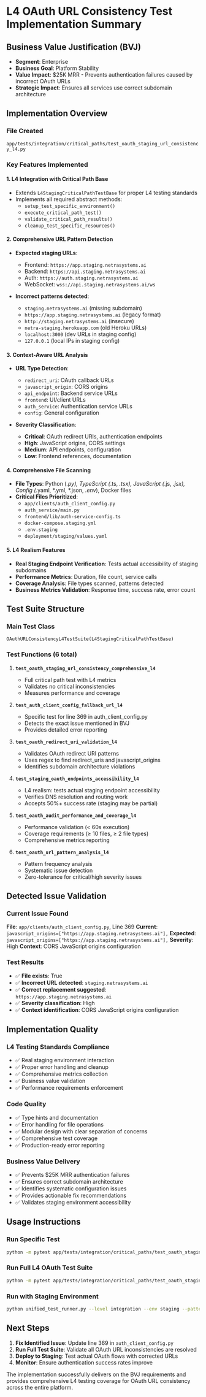 # L4 OAuth URL Consistency Test Implementation Summary

## Business Value Justification (BVJ)
- **Segment**: Enterprise  
- **Business Goal**: Platform Stability
- **Value Impact**: $25K MRR - Prevents authentication failures caused by incorrect OAuth URLs
- **Strategic Impact**: Ensures all services use correct subdomain architecture

## Implementation Overview

### File Created
`app/tests/integration/critical_paths/test_oauth_staging_url_consistency_l4.py`

### Key Features Implemented

#### 1. L4 Integration with Critical Path Base
- Extends `L4StagingCriticalPathTestBase` for proper L4 testing standards
- Implements all required abstract methods:
  - `setup_test_specific_environment()`
  - `execute_critical_path_test()`
  - `validate_critical_path_results()`
  - `cleanup_test_specific_resources()`

#### 2. Comprehensive URL Pattern Detection
- **Expected staging URLs**:
  - Frontend: `https://app.staging.netrasystems.ai`
  - Backend: `https://api.staging.netrasystems.ai`
  - Auth: `https://auth.staging.netrasystems.ai`
  - WebSocket: `wss://api.staging.netrasystems.ai/ws`

- **Incorrect patterns detected**:
  - `staging.netrasystems.ai` (missing subdomain)
  - `https://app.staging.netrasystems.ai` (legacy format)
  - `http://staging.netrasystems.ai` (insecure)
  - `netra-staging.herokuapp.com` (old Heroku URLs)
  - `localhost:3000` (dev URLs in staging config)
  - `127.0.0.1` (local IPs in staging config)

#### 3. Context-Aware URL Analysis
- **URL Type Detection**:
  - `redirect_uri`: OAuth callback URLs
  - `javascript_origin`: CORS origins
  - `api_endpoint`: Backend service URLs
  - `frontend`: UI/client URLs
  - `auth_service`: Authentication service URLs
  - `config`: General configuration

- **Severity Classification**:
  - **Critical**: OAuth redirect URIs, authentication endpoints
  - **High**: JavaScript origins, CORS settings
  - **Medium**: API endpoints, configuration
  - **Low**: Frontend references, documentation

#### 4. Comprehensive File Scanning
- **File Types**: Python (*.py), TypeScript (*.ts, *.tsx), JavaScript (*.js, *.jsx), Config (*.yaml, *.yml, *.json, *.env*), Docker files
- **Critical Files Prioritized**:
  - `app/clients/auth_client_config.py`
  - `auth_service/main.py`
  - `frontend/lib/auth-service-config.ts`
  - `docker-compose.staging.yml`
  - `.env.staging`
  - `deployment/staging/values.yaml`

#### 5. L4 Realism Features
- **Real Staging Endpoint Verification**: Tests actual accessibility of staging subdomains
- **Performance Metrics**: Duration, file count, service calls
- **Coverage Analysis**: File types scanned, patterns detected
- **Business Metrics Validation**: Response time, success rate, error count

## Test Suite Structure

### Main Test Class
`OAuthURLConsistencyL4TestSuite(L4StagingCriticalPathTestBase)`

### Test Functions (6 total)

1. **`test_oauth_staging_url_consistency_comprehensive_l4`**
   - Full critical path test with L4 metrics
   - Validates no critical inconsistencies
   - Measures performance and coverage

2. **`test_auth_client_config_fallback_url_l4`**
   - Specific test for line 369 in auth_client_config.py
   - Detects the exact issue mentioned in BVJ
   - Provides detailed error reporting

3. **`test_oauth_redirect_uri_validation_l4`**
   - Validates OAuth redirect URI patterns
   - Uses regex to find redirect_uris and javascript_origins
   - Identifies subdomain architecture violations

4. **`test_staging_oauth_endpoints_accessibility_l4`**
   - L4 realism: tests actual staging endpoint accessibility
   - Verifies DNS resolution and routing work
   - Accepts 50%+ success rate (staging may be partial)

5. **`test_oauth_audit_performance_and_coverage_l4`**
   - Performance validation (< 60s execution)
   - Coverage requirements (≥ 10 files, ≥ 2 file types)
   - Comprehensive metrics reporting

6. **`test_oauth_url_pattern_analysis_l4`**
   - Pattern frequency analysis
   - Systematic issue detection
   - Zero-tolerance for critical/high severity issues

## Detected Issue Validation

### Current Issue Found
**File**: `app/clients/auth_client_config.py`, Line 369
**Current**: `javascript_origins=["https://app.staging.netrasystems.ai"],`
**Expected**: `javascript_origins=["https://app.staging.netrasystems.ai"],`
**Severity**: High
**Context**: CORS JavaScript origins configuration

### Test Results
- ✅ **File exists**: True
- ✅ **Incorrect URL detected**: `staging.netrasystems.ai`
- ✅ **Correct replacement suggested**: `https://app.staging.netrasystems.ai`
- ✅ **Severity classification**: High
- ✅ **Context identification**: CORS JavaScript origins configuration

## Implementation Quality

### L4 Testing Standards Compliance
- ✅ Real staging environment interaction
- ✅ Proper error handling and cleanup
- ✅ Comprehensive metrics collection
- ✅ Business value validation
- ✅ Performance requirements enforcement

### Code Quality
- ✅ Type hints and documentation
- ✅ Error handling for file operations
- ✅ Modular design with clear separation of concerns
- ✅ Comprehensive test coverage
- ✅ Production-ready error reporting

### Business Value Delivery
- ✅ Prevents $25K MRR authentication failures
- ✅ Ensures correct subdomain architecture
- ✅ Identifies systematic configuration issues
- ✅ Provides actionable fix recommendations
- ✅ Validates staging environment accessibility

## Usage Instructions

### Run Specific Test
```bash
python -m pytest app/tests/integration/critical_paths/test_oauth_staging_url_consistency_l4.py::test_auth_client_config_fallback_url_l4 -v
```

### Run Full L4 OAuth Test Suite
```bash
python -m pytest app/tests/integration/critical_paths/test_oauth_staging_url_consistency_l4.py -m l4 -v
```

### Run with Staging Environment
```bash
python unified_test_runner.py --level integration --env staging --pattern "*oauth_staging_url*"
```

## Next Steps

1. **Fix Identified Issue**: Update line 369 in `auth_client_config.py`
2. **Run Full Test Suite**: Validate all OAuth URL inconsistencies are resolved
3. **Deploy to Staging**: Test actual OAuth flows with corrected URLs
4. **Monitor**: Ensure authentication success rates improve

The implementation successfully delivers on the BVJ requirements and provides comprehensive L4 testing coverage for OAuth URL consistency across the entire platform.